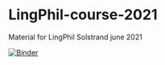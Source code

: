 # LingPhil-course-2021
Material for LingPhil Solstrand june 2021

[![Binder](https://mybinder.org/badge_logo.svg)](https://mybinder.org/v2/gh/yoonsen/LingPhil-course-2021/HEAD)
